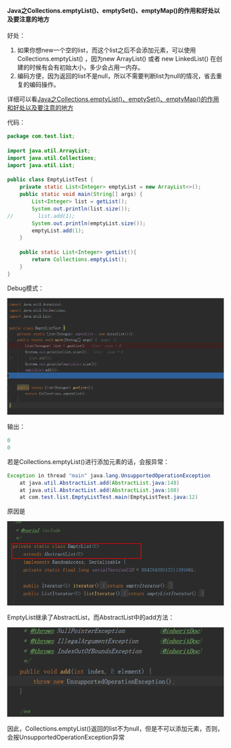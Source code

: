 #### Java之Collections.emptyList()、emptySet()、emptyMap()的作用和好处以及要注意的地方

好处：

1. 如果你想new一个空的list，而这个list之后不会添加元素，可以使用Collections.emptyList() ，因为new ArrayList() 或者 new LinkedList() 在创建的时候有会有初始大小，多少会占用一内存。
2. 编码方便，因为返回的list不是null，所以不需要判断list为null的情况，省去重复的编码操作。

详细可以看[Java之Collections.emptyList()、emptySet()、emptyMap()的作用和好处以及要注意的地方](https://blog.csdn.net/qq_27093465/article/details/65444622)

代码：

```java
package com.test.list;

import java.util.ArrayList;
import java.util.Collections;
import java.util.List;

public class EmptyListTest {
    private static List<Integer> emptyList = new ArrayList<>();
    public static void main(String[] args) {
        List<Integer> list = getList();
        System.out.println(list.size());
//        list.add(1);
        System.out.println(emptyList.size());
        emptyList.add(1);
    }

    public static List<Integer> getList(){
        return Collections.emptyList();
    }
}

```

Debug模式：

![1548399040909](assets/1548399040909.png)

输出：

```java
0
0
```

若是Collections.emptyList()进行添加元素的话，会报异常：

```java
Exception in thread "main" java.lang.UnsupportedOperationException
	at java.util.AbstractList.add(AbstractList.java:148)
	at java.util.AbstractList.add(AbstractList.java:108)
	at com.test.list.EmptyListTest.main(EmptyListTest.java:12)
```

原因是

![1548399274909](assets/1548399274909.png)

EmptyList继承了AbstractList，而AbstractList中的add方法：

![1548399339380](assets/1548399339380.png)

因此，Collections.emptyList()返回的list不为null，但是不可以添加元素，否则，会报UnsupportedOperationException异常

